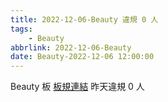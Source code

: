 ```yaml
---
title: 2022-12-06-Beauty 違規 0 人
tags:
    - Beauty
abbrlink: 2022-12-06-Beauty
date: Beauty-2022-12-06 12:00:00
---
```

Beauty 板 [板規連結](https://www.ptt.cc/bbs/Beauty/M.1630069980.A.84B.html)
昨天違規 0 人
